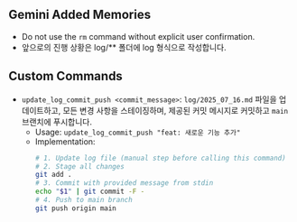 ## Gemini Added Memories
- Do not use the `rm` command without explicit user confirmation.
- 앞으로의 진행 상황은 log/** 폴더에 log 형식으로 작성합니다.

## Custom Commands
- `update_log_commit_push <commit_message>`: `log/2025_07_16.md` 파일을 업데이트하고, 모든 변경 사항을 스테이징하며, 제공된 커밋 메시지로 커밋하고 `main` 브랜치에 푸시합니다.
  - Usage: `update_log_commit_push "feat: 새로운 기능 추가"`
  - Implementation:
    ```bash
    # 1. Update log file (manual step before calling this command)
    # 2. Stage all changes
    git add .
    # 3. Commit with provided message from stdin
    echo "$1" | git commit -F -
    # 4. Push to main branch
    git push origin main
    ```